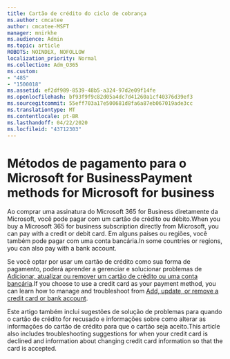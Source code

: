```yaml
---
title: Cartão de crédito do ciclo de cobrança
ms.author: cmcatee
author: cmcatee-MSFT
manager: mnirkhe
ms.audience: Admin
ms.topic: article
ROBOTS: NOINDEX, NOFOLLOW
localization_priority: Normal
ms.collection: Adm_O365
ms.custom:
- "485"
- "1500018"
ms.assetid: ef2df989-8539-48b5-a324-97d2e09f14fe
ms.openlocfilehash: bf93f9f9c82d05a4dc7d41260a1cf40376d39ef3
ms.sourcegitcommit: 55eff703a17e500681d8fa6a87eb067019ade3cc
ms.translationtype: MT
ms.contentlocale: pt-BR
ms.lasthandoff: 04/22/2020
ms.locfileid: "43712303"
---
```

# <a name="payment-methods-for-microsoft-for-business"></a><span data-ttu-id="a1b5b-102">Métodos de pagamento para o Microsoft for Business</span><span class="sxs-lookup"><span data-stu-id="a1b5b-102">Payment methods for Microsoft for business</span></span>

<span data-ttu-id="a1b5b-103">Ao comprar uma assinatura do Microsoft 365 for Business diretamente da Microsoft, você pode pagar com um cartão de crédito ou débito.</span><span class="sxs-lookup"><span data-stu-id="a1b5b-103">When you buy a Microsoft 365 for business subscription directly from Microsoft, you can pay with a credit or debit card.</span></span> <span data-ttu-id="a1b5b-104">Em alguns países ou regiões, você também pode pagar com uma conta bancária.</span><span class="sxs-lookup"><span data-stu-id="a1b5b-104">In some countries or regions, you can also pay with a bank account.</span></span>
  
<span data-ttu-id="a1b5b-105">Se você optar por usar um cartão de crédito como sua forma de pagamento, poderá aprender a gerenciar e solucionar problemas de [Adicionar, atualizar ou remover um cartão de crédito ou uma conta bancária](https://docs.microsoft.com/office365/admin/subscriptions-and-billing/add-update-or-remove-credit-card-or-bank-account).</span><span class="sxs-lookup"><span data-stu-id="a1b5b-105">If you choose to use a credit card as your payment method, you can learn how to manage and troubleshoot from [Add, update, or remove a credit card or bank account](https://docs.microsoft.com/office365/admin/subscriptions-and-billing/add-update-or-remove-credit-card-or-bank-account).</span></span>
  
<span data-ttu-id="a1b5b-106">Este artigo também inclui sugestões de solução de problemas para quando o cartão de crédito for recusado e informações sobre como alterar as informações do cartão de crédito para que o cartão seja aceito.</span><span class="sxs-lookup"><span data-stu-id="a1b5b-106">This article also includes troubleshooting suggestions for when your credit card is declined and information about changing credit card information so that the card is accepted.</span></span>